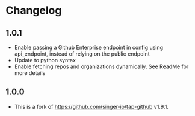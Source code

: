 # Changelog

## 1.0.1
  * Enable passing a Github Enterprise endpoint in config using api_endpoint, instead of relying on the public endpoint
  * Update to python syntax
  * Enable fetching repos and organizations dynamically. See ReadMe for more details
 
## 1.0.0
  * This is a fork of https://github.com/singer-io/tap-github v1.9.1.

